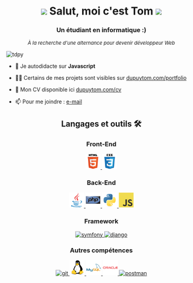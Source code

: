 <h1 align="center"> <img src="https://media.giphy.com/media/hvRJCLFzcasrR4ia7z/giphy.gif" width="25px"> Salut, moi c'est Tom <img src="https://media.giphy.com/media/hvRJCLFzcasrR4ia7z/giphy.gif" width="25px"></h1>
<h3 align="center">Un étudiant en informatique :)</h3> 
<p style="font-size: small;"align="center"><i>À la recherche d'une alternance pour devenir développeur Web</i></p>

<p align="left"> <img src="https://komarev.com/ghpvc/?username=tdpy&label=Vues%20du%20profil&color=0e75b6&style=flat" alt="tdpy" /> </p>

- 🌱 Je autodidacte sur **Javascript**

- 👨‍💻 Certains de mes projets sont visibles sur [dupuytom.com/portfolio](dupuytom.com/portfolio)

- 📄 Mon CV disponible ici [dupuytom.com/cv](dupuytom.com/cv)

- 📫 Pour me joindre : <a href="mailto:tomdupuypro@gmail.com">e-mail</a>




<h2 align="center">Langages et outils 🛠</h2>

<p align="center">
    <h3 align="center">Front-End</h3>
    <p align="center">
        <a href="https://www.w3.org/html/" target="_blank" rel="noreferrer">
            <img src="https://raw.githubusercontent.com/devicons/devicon/master/icons/html5/html5-original-wordmark.svg" alt="html5" width="40" height="40" />
        </a>
        <a href="https://www.w3schools.com/css/" target="_blank" rel="noreferrer">
            <img src="https://raw.githubusercontent.com/devicons/devicon/master/icons/css3/css3-original-wordmark.svg" alt="css3" width="40" height="40" />
        </a>
    </p>
</p>

<p align="center">
    <h3 align="center">Back-End</h3>
    <p align="center">
        <a href="https://www.java.com" target="_blank" rel="noreferrer">
            <img src="https://raw.githubusercontent.com/devicons/devicon/master/icons/java/java-original.svg" alt="java" width="40" height="40" />
        </a>
        </a> <a href="https://www.php.net" target="_blank" rel="noreferrer">
            <img src="https://raw.githubusercontent.com/devicons/devicon/master/icons/php/php-original.svg" alt="php" width="40" height="40" /> 
        </a> 
        <a href="https://www.python.org" target="_blank" rel="noreferrer"> 
            <img src="https://raw.githubusercontent.com/devicons/devicon/master/icons/python/python-original.svg" alt="python" width="40" height="40" /> 
        </a>
        <a href="https://developer.mozilla.org/en-US/docs/Web/JavaScript" target="_blank" rel="noreferrer"> 
            <img src="https://raw.githubusercontent.com/devicons/devicon/master/icons/javascript/javascript-original.svg"
            alt="javascript" width="40" height="40" /> 
        </a>
    </p>
</p>

<p align="center">
    <h3 align="center">Framework</h3>
    <p align="center">
        <a href="https://symfony.com" target="_blank" rel="noreferrer">
            <img src="https://symfony.com/logos/symfony_black_03.svg" alt="symfony" width="40" height="40" /> </a>
        <a href="https://www.djangoproject.com/" target="_blank" rel="noreferrer">
            <img src="https://imgs.search.brave.com/109MM91rIt9RIW-hb_5-46LxgphdL1saO7GFOxTUwBU/rs:fit:216:225:1/g:ce/aHR0cHM6Ly90c2U0/Lm1tLmJpbmcubmV0/L3RoP2lkPU9JUC5n/UlFodjVYQzFsQnRO/bUNtZ1V0eDBnSGFI/YSZwaWQ9QXBp" alt="django" width="40" height="40" />
        </a>
    </p>
</p>

<p align="center">
    <h3 align="center">Autres compétences</h3>
    <p align="center">
        <a href="https://git-scm.com/" target="_blank" rel="noreferrer">
            <img src="https://www.vectorlogo.zone/logos/git-scm/git-scm-icon.svg" alt="git" width="40" height="40" />
        </a>
        <a href="https://www.linux.org/" target="_blank" rel="noreferrer"> 
            <img src="https://raw.githubusercontent.com/devicons/devicon/master/icons/linux/linux-original.svg" alt="linux" width="40" height="40" /> 
        </a> 
        <a href="https://www.mysql.com/" target="_blank" rel="noreferrer"> 
            <img src="https://raw.githubusercontent.com/devicons/devicon/master/icons/mysql/mysql-original-wordmark.svg" alt="mysql" width="40" height="40" /> 
        </a> 
        <a href="https://www.oracle.com/" target="_blank" rel="noreferrer"> 
            <img src="https://raw.githubusercontent.com/devicons/devicon/master/icons/oracle/oracle-original.svg" alt="oracle" width="40" height="40" /> 
        </a>
        <a href="https://postman.com" target="_blank" rel="noreferrer"> 
            <img src="https://www.vectorlogo.zone/logos/getpostman/getpostman-icon.svg" alt="postman" width="40" height="40" /> 
        </a>
    </p>
</p>

